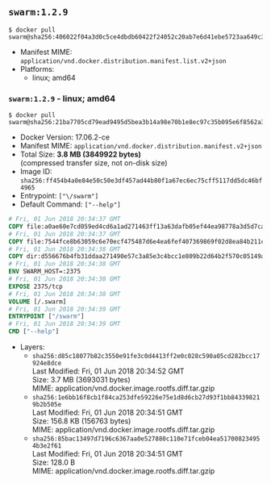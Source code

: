 ## `swarm:1.2.9`

```console
$ docker pull swarm@sha256:406022f04a3d0c5ce4dbdb60422f24052c20ab7e6d41ebe5723aa649c3833975
```

-	Manifest MIME: `application/vnd.docker.distribution.manifest.list.v2+json`
-	Platforms:
	-	linux; amd64

### `swarm:1.2.9` - linux; amd64

```console
$ docker pull swarm@sha256:21ba7705cd79ead9495d5bea3b14a98e70b1e8ec97c35b095e6f8562a3f547ff
```

-	Docker Version: 17.06.2-ce
-	Manifest MIME: `application/vnd.docker.distribution.manifest.v2+json`
-	Total Size: **3.8 MB (3849922 bytes)**  
	(compressed transfer size, not on-disk size)
-	Image ID: `sha256:ff454b4a0e84e50c50e3df457ad44b80f1a67ec6ec75cff5117dd5dc46bf4965`
-	Entrypoint: `["\/swarm"]`
-	Default Command: `["--help"]`

```dockerfile
# Fri, 01 Jun 2018 20:34:37 GMT
COPY file:a0ae60e7cd059ed4cd6a1ad271463ff13a63dafb05ef44ea98778a3d5d7ca9e4 in /swarm 
# Fri, 01 Jun 2018 20:34:37 GMT
COPY file:7544fce8b63059c6e70ecf475487d6e4ea6fef407369869f02d8ea84b211c4de in /etc/ssl/certs/ca-certificates.crt 
# Fri, 01 Jun 2018 20:34:38 GMT
COPY dir:d556676b4fb31ddaa271490e57c3a85e3c4bcc1e809b22d64b2f570c05149a22 in /tmp 
# Fri, 01 Jun 2018 20:34:38 GMT
ENV SWARM_HOST=:2375
# Fri, 01 Jun 2018 20:34:38 GMT
EXPOSE 2375/tcp
# Fri, 01 Jun 2018 20:34:38 GMT
VOLUME [/.swarm]
# Fri, 01 Jun 2018 20:34:39 GMT
ENTRYPOINT ["/swarm"]
# Fri, 01 Jun 2018 20:34:39 GMT
CMD ["--help"]
```

-	Layers:
	-	`sha256:d85c18077b82c3550e91fe3c0d4413ff2e0c028c590a05cd282bcc17924e8dce`  
		Last Modified: Fri, 01 Jun 2018 20:34:52 GMT  
		Size: 3.7 MB (3693031 bytes)  
		MIME: application/vnd.docker.image.rootfs.diff.tar.gzip
	-	`sha256:1e6bb16f8cb1f84ca253dfe59226e75e1d8d6cb27d93f1bb843398219b2b505e`  
		Last Modified: Fri, 01 Jun 2018 20:34:51 GMT  
		Size: 156.8 KB (156763 bytes)  
		MIME: application/vnd.docker.image.rootfs.diff.tar.gzip
	-	`sha256:85bac13497d7196c6367aa0e527880c110e71fceb04ea517008234954b3e2f61`  
		Last Modified: Fri, 01 Jun 2018 20:34:51 GMT  
		Size: 128.0 B  
		MIME: application/vnd.docker.image.rootfs.diff.tar.gzip
